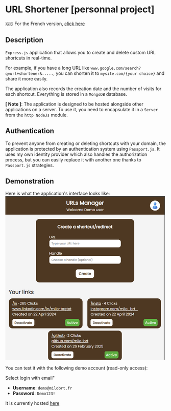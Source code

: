 # URL Shortener [personnal project]  

🇬🇧 For the French version, [click here](README_fr.md)

## Description  

`Express.js` application that allows you to create and delete custom URL shortcuts in real-time.

For example, if you have a long URL like `www.google.com/search?q=url+shortener&.....`, you can shorten it to `mysite.com/{your choice}` and share it more easily.

The application also records the creation date and the number of visits for each shortcut. Everything is stored in a `MongoDB` database.

**[ Note ]**: The application is designed to be hosted alongside other applications on a server. To use it, you need to encapsulate it in a `Server` from the `http NodeJs` module.

## Authentication  

To prevent anyone from creating or deleting shortcuts with your domain, the application is protected by an authentication system using `Passport.js`. It uses my own identity provider which also handles the authorization process, but you can easily replace it with another one thanks to `Passport.js` strategies.

## Demonstration  
Here is what the application's interface looks like:
<img src="demo.png" alt="Interface image" width="500px">

You can test it with the following demo account (read-only access):  

Select login with email"
- **Username**: `demo@milobrt.fr`
- **Password**: `Demo123!`  

It is currently hosted [here](https://urls.milobrt.fr)

